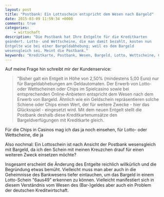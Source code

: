 ```yaml
---
layout: post
title: "Postbank: Ein Lottoschein entspricht dem Wesen nach Bargeld"
date: 2015-03-09 11:59:34 +0000
comments: true
categories:
    - wirtschaft
description: "Die Postbank hat Ihre Entgelte für die Kreditkarten
geändert. Lotto- und Wettscheine, die man damit bezahlt, kosten nun
Entgelte wie bei einer Bargeldabhebung; weil es dem Bargeld
wesensgleich sei. Meint die Postbank."
keywords: "Kreditkarte, Postbank, Wesen, Bargeld, Lotto, Wettscheine, Casino"
---
```


Auf meine Frage hin schreibt mir der Kundenservice:

> "Bisher galt ein Entgelt in Höhe von 2,50% (mindestens 5,00 Euro)
> nur für Bargeldabhebungen am Geldautomaten. Der Erwerb von Lotto-
> oder Wettscheinen oder Chips im Spielcasino sowie bei entsprechenden
> Online-Anbietern entspricht dem Wesen nach dem Erwerb von
> Bargeld. Ähnlich wie ein Geldschein repräsentieren solche Schiene
> oder Chips einen Wert, der für weitere Zwecke - hier das
> Glücksspiel - eingesetzt wird. Mit dem neuen Entgelt stellt die
> Postbank deshalb diese Kreditkartenumsätze den Bargeldverfügungen
> mit Kreditkarte gleich.

Für die Chips in Casinos mag ich das ja noch einsehen, für Lotto- oder
Wettscheine, die ja 

Also nochmal: Ein Lottoschein ist nach Ansicht der Postbank
wesensgleich mit Bargeld, da ich den Schein mit meinen Kreuzchen
drauf für einen weiteren Zweck einsetzen möchte?

Insgesamt erscheint die Änderung des Entgelte reichlich willkürlich
und die Begründung etwas bemüht. Vielleicht muss man aber auch in die
Geheimnisse des Bankwesens tiefer eintauchen, um das Bargeld in einem
Lotto-Schein "6aus49" erkennen zu können. Vielleicht manifestiert sich
in diesem Verständnis vom Wesen des (Bar-)geldes aber auch ein Problem
der deutschen Kreditwirtschaft. 
